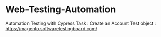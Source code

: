 # Web-Testing-Automation 
Automation Testing with Cypress 
Task : Create an Account 
Test object : 
https://magento.softwaretestingboard.com/
